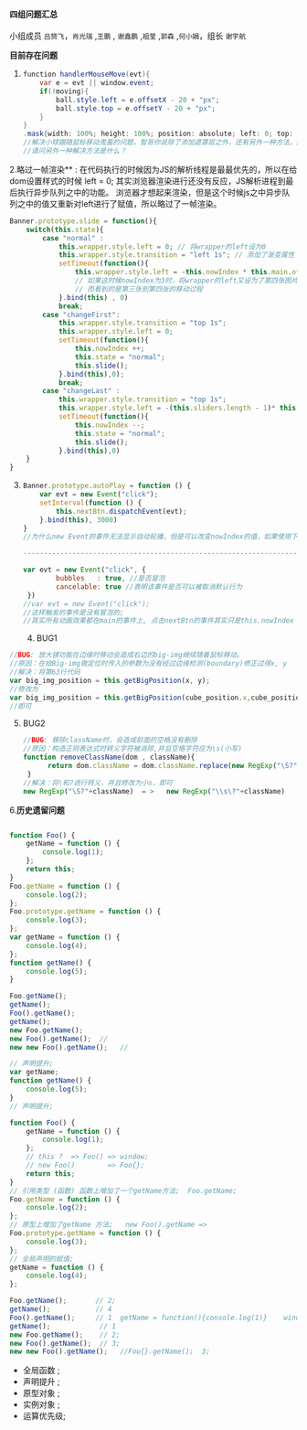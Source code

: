 #### 四组问题汇总 

小组成员 `吕赟飞`，`肖光瑞` ,`王鹏` , `谢鑫鹏` ,`祖莹` ,`郭森` ,`何小娟`，组长 `谢宇航`

**目前存在问题**

1. ```java
   function handlerMouseMove(evt){
       var e = evt || window.event;
       if(!moving){
           ball.style.left = e.offsetX - 20 + "px";
           ball.style.top = e.offsetY - 20 + "px";
       }
   }
   .mask{width: 100%; height: 100%; position: absolute; left: 0; top: 0; z-index: 999;}
   //解决小球跟随鼠标移动鬼畜的问题，智哥你说除了添加遮罩层之外，还有另外一种方法，然后就没有然后了...
   //请问另外一种解决方法是什么？
   ```

   

2.略过一帧渲染** : 在代码执行的时候因为JS的解析线程是最最优先的，所以在给dom设置样式的时候 left = 0; 其实浏览器渲染进行还没有反应，JS解析进程到最后执行异步队列之中的功能。 浏览器才想起来渲染，但是这个时候js之中异步队列之中的值又重新对left进行了赋值，所以略过了一帧渲染。

```javascript
Banner.prototype.slide = function(){
    switch(this.state){
        case "normal" :
            this.wrapper.style.left = 0; // 将wrapper的left设为0
            this.wrapper.style.transition = "left 1s"; // 添加了渐变属性
            setTimeout(function(){
                this.wrapper.style.left = -this.nowIndex * this.main.offsetWidth + "px" 
                // 如果这时候nowIndex为3时，将wrapper的left又设为了第四张图片的的位置，那么中间transition的过程不应该是由0到第四张图片的位置吗？
                // 而看到的是第三张到第四张的移动过程
            }.bind(this) , 0) 
            break;
        case "changeFirst":
            this.wrapper.style.transition = "top 1s";
            this.wrapper.style.left = 0;
            setTimeout(function(){
                this.nowIndex ++;
                this.state = "normal";
                this.slide();
            }.bind(this),0);
            break;
        case "changeLast" :
            this.wrapper.style.transition = "top 1s";
            this.wrapper.style.left = -(this.sliders.length - 1)* this.main.offsetWidth + "px";
            setTimeout(function(){
                this.nowIndex --;
                this.state = "normal";
                this.slide();
            }.bind(this),0)
    }
}
```

3. ```javascript
   Banner.prototype.autoPlay = function () {
       var evt = new Event("click");    
       setInterval(function () {
           this.nextBtn.dispatchEvent(evt);
       }.bind(this), 3000)
   }
   //为什么new Event的事件无法显示自动轮播，但是可以改变nowIndex的值，如果使用下面注释的那种方法，就可以实现自动轮播？
   
   --------------------------------------------------------------------
   
   var evt = new Event("click", {
           bubbles   : true, //是否冒泡
           cancelable: true //表明该事件是否可以被取消默认行为
    })
   //var evt = new Event("click");   
   //这样触发的事件是没有冒泡的;
   //其实所有动画效果都在main的事件上, 点击nextBtn的事件其实只是this.nowIndex 改变功能;
   ```

   4. BUG1
   

```javascript
//BUG: 放大镜功能在边缘时移动会造成右边的big-img继续随着鼠标移动。
//原因：在给Big-img做定位时传入的参数为没有经过边缘检测(boundary)修正过得x, y
//解决：将第63行代码
var big_img_position = this.getBigPosition(x, y);
//修改为
var big_img_position = this.getBigPosition(cube_position.x,cube_position.y);
//即可
```

5. BUG2

   ```javascript
   //BUG: 移除className时，会造成前面的空格没有删除
   //原因：构造正则表达式时转义字符被消除,并且空格字符应为\s(小写)
   function removeClassName(dom , className){
         return dom.className = dom.className.replace(new RegExp("\S?"+className), "" );
    }
   //解决：将\和?进行转义，并且修改为小s，即可
   new RegExp("\S?"+className)  = >   new RegExp("\\s\?"+className)
   ```

   

6.**历史遗留问题**

```javascript

function Foo() {
    getName = function () {
        console.log(1);
    };
    return this;
}
Foo.getName = function () {
    console.log(2);
};
Foo.prototype.getName = function () {
    console.log(3);
};
var getName = function () {
    console.log(4);
};
function getName() {
    console.log(5);
}

Foo.getName();                      
getName();                          
Foo().getName();                    
getName();                          
new Foo.getName();                  
new Foo().getName();  //              
new new Foo().getName();   //
```

```javascript
// 声明提升;
var getName;
function getName() {
    console.log(5);
}
// 声明提升;

function Foo() {
    getName = function () {
        console.log(1);
    };
    // this ?  => Foo() => window;
    // new Foo()        => Foo{};
    return this;
}
// 引用类型 (函数) 函数上增加了一个getName方法;  Foo.getName;
Foo.getName = function () {
    console.log(2);
};
// 原型上增加了getName 方法;   new Foo().getName => 
Foo.prototype.getName = function () {
    console.log(3);
};
// 全局声明的赋值;
getName = function () {
    console.log(4);
};

Foo.getName();       // 2;                
getName();           // 4          
Foo().getName();     // 1  getName = function(){console.log(1)}    window.getName();      
getName();            // 1       
new Foo.getName();    // 2;             
new Foo().getName();  // 3;          
new new Foo().getName();   //Foo{}.getName();  3;
```

- 全局函数  ;
- 声明提升  ;
- 原型对象  ;
- 实例对象  ;
- 运算优先级;